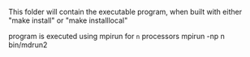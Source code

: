 This folder will contain the executable program, when built with either
"make install" or "make installlocal"

program is executed using mpirun for `n` processors
  mpirun -np n bin/mdrun2
  

